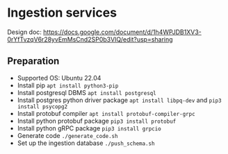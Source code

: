 # Ingestion services
Design doc: https://docs.google.com/document/d/1h4WPJDB1XV3-0rYfTvzqV6r28yvEmMsCnd2SP0b3VIQ/edit?usp=sharing

## Preparation
 - Supported OS: Ubuntu 22.04
 - Install pip ```apt install python3-pip```
 - Install postgresql DBMS ```apt install postgresql```
 - Install postgres python driver package ```apt install libpq-dev``` and ```pip3 install psycopg2```
 - Install protobuf compiler ```apt install protobuf-compiler-grpc```
 - Install python protobuf package ```pip3 install protobuf```
 - Install python gRPC package ```pip3 install grpcio```
 - Generate code ```./generate_code.sh ```
 - Set up the ingestion database ```./push_schema.sh```
